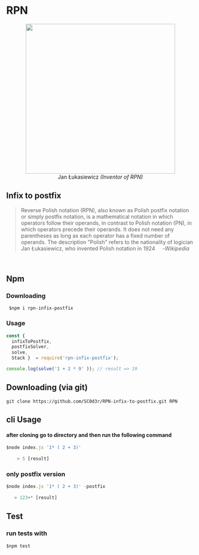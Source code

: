 # RPN 
<p align="center">
  <img src = 'https://upload.wikimedia.org/wikipedia/commons/d/d2/Jan_%C5%81ukasiewicz.jpg' width = '400' height = '400'/>
  <br>Jan Łukasiewicz <i>(Inventor of RPN)</i>
</p>

## Infix to postfix

> Reverse Polish notation (RPN), also known as Polish postfix notation or simply postfix notation, is a mathematical notation in which operators follow their operands, in contrast to Polish notation (PN), in which operators precede their operands. It does not need any parentheses as long as each operator has a fixed number of operands. The description "Polish" refers to the nationality of logician Jan Łukasiewicz, who invented Polish notation in 1924  &nbsp;&nbsp;&nbsp;&nbsp;-*Wikipedia*

<br>

## Npm
### Downloading
```  $npm i rpn-infix-postfix ```

### Usage
```javascript
const { 
  infixToPostfix,
  postfixSolver,
  solve,
  Stack }  = require('rpn-infix-postfix');

console.log(solve('1 + 2 * 9' )); // result => 19
```

## Downloading (via git)
```
git clone https://github.com/SC0d3r/RPN-infix-to-postfix.git RPN
```
## cli Usage
#### after cloning go to directory and then run the following command
```javascript
$node index.js '1* ( 2 + 3)'
 
    > 5 [result]
```
### only postfix version

```javascript
$node index.js '1* ( 2 + 3)' -postfix
 
   > 123+* [result]
```

## Test
### run tests with
``` $npm test ```

 